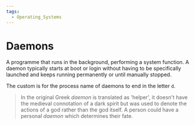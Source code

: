 ```yaml
---
tags:
  - Operating_Systems
---
```


# Daemons

A programme that runs in the background, performing a system function. A daemon typically starts at boot or login without having to be specifically launched and keeps running permanently or until manually stopped. 

The custom is for the process name of daemons to end in the letter `d`.

> In the original Greek _daemon_ is translated as 'helper', it doesn't have the medieval connotation of a dark spirit but was used to denote the actions of a god rather than the god itself. A person could have a personal _daemon_ which determines their fate. 